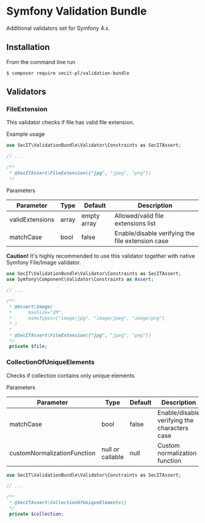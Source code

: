# Symfony Validation Bundle

Additional validators set for Symfony 4.x.

## Installation

From the command line run

```
$ composer require secit-pl/validation-bundle
```

## Validators


### FileExtension

This validator checks if file has valid file extension.

Example usage

```php
use SecIT\ValidationBundle\Validator\Constraints as SecITAssert;

// ...

/**
 * @SecITAssert\FileExtension({"jpg", "jpeg", "png"})
 */
```

Parameters

| Parameter | Type | Default | Description |
|---|---|---|---| 
| validExtensions | array | empty array | Allowed/valid file extensions list |
| matchCase | bool | false | Enable/disable verifying the file extension case |

**Caution!** It's highly recommended to use this validator together with native Symfony File/Image validator.

```php
use SecIT\ValidationBundle\Validator\Constraints as SecITAssert;
use Symfony\Component\Validator\Constraints as Assert;

// ...

/**
 * @Assert\Image(
 *      maxSize="2M",
 *      mimeTypes={"image/jpg", "image/jpeg", "image/png"}
 * )
 *
 * @SecITAssert\FileExtension({"jpg", "jpeg", "png"})
 */
 private $file;
```

### CollectionOfUniqueElements

Checks if collection contains only unique elements.

Parameters

| Parameter | Type | Default | Description |
|---|---|---|---| 
| matchCase | bool | false | Enable/disable verifying the characters case |
| customNormalizationFunction | null or callable | null | Custom normalization function |

```php
use SecIT\ValidationBundle\Validator\Constraints as SecITAssert;

// ...

/**
 * @SecITAssert\CollectionOfUniqueElements()
 */
 private $collection;
```
